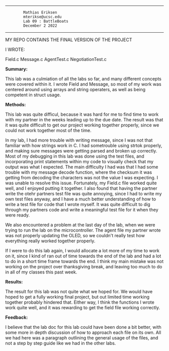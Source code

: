 ----------------------------------------------------------------------

			Mathias Eriksen
			mterikse@ucsc.edu
			Lab 09 : BattleBoats
			December 2 2022
            
----------------------------------------------------------------------

MY REPO CONTAINS THE FINAL VERSION OF THE PROJECT

I WROTE:

Field.c
Message.c
AgentTest.c
NegotiationTest.c

__Summary:__

This lab was a culmiation of all the labs so far, and many different concepts were covered within it. I wrote Field and Message, so most of my work was centered around using arrays and string operaters, as well as being competent in struct usage.

__Methods:__
 
This lab was quite difficul, because it was hard for me to find time to work with my partner in the weeks leading up to the due date. The result was that it was quite difficult to get our project working together properly, since we could not work together most of the time. 

In my lab, I had more trouble with writing message, since I was not that familiar with how strings work in C. I had sometrouble using strtok properly, and making sure messages were getting parsed and broken up correctly. Most of my debugging in this lab was done using the test files, and incorporating print statements within my code to visually check that my output was what I expected. The main difficulty I had was that I had some trouble with my message decode function, where the checksum it was getting from decoding the characters was not the value I was expecting. I was unable to resolve this issue. Fortunately, my Field.c file worked quite well, and I enjoyed putting it together. I also found that having the partner write the otehr partners test file was quite annoying, since I had to write my own test files anyway, and I have a much better understanding of how to write a test file for code that I wrote myself. It was quite difficult to dig through my partners code and write a meaningful test file for it when they were ready.

We also encountered a problem at the last day of the lab, when we were trying to run the lab on the microcontroller. The agent file my partner wrote was not properly updating the OLED, so we couldn't really test how everything really worked together properly. 

If I were to do this lab again, I would allocate a lot more of my time to work on it, since I kind of ran out of time towards the end of the lab and had a lot to do in a short time frame towards the end. I think my main mistake was not working on the project over thanksgiving break, and leaving too much to do in all of my classes this past week.

__Results:__

The result for this lab was not quite what we hoped for. We would have hoped to get a fully working final project, but out limited time working together probably hindered that. Either way, I think the functions I wrote work quite well, and it was rewarding to get the field file working correctly.

__Feedback:__
 
I believe that the lab doc for this lab could have been done a bit better, with some more in depth discussion of how to approach each file on its own. All we had here was a paragraph outlining the general usage of the files, and not a step by step guide like we had in the other labs. 